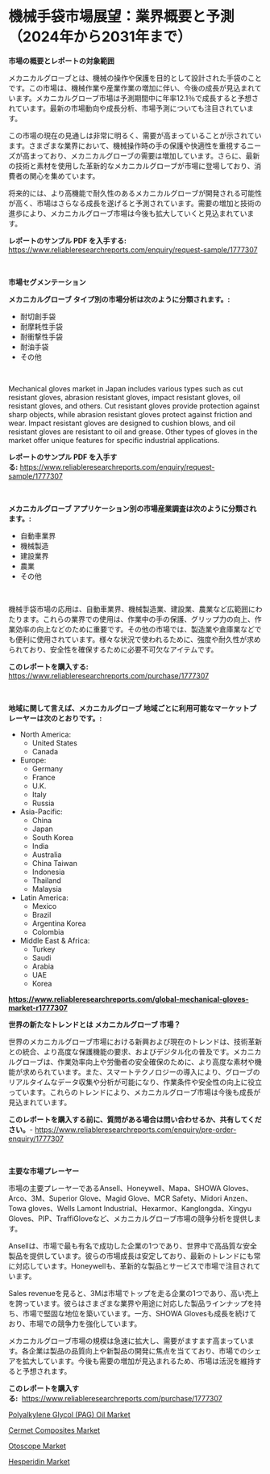 <p><h1>機械手袋市場展望：業界概要と予測（2024年から2031年まで）</h1></p><p><strong>市場の概要とレポートの対象範囲</strong></p>
<p><p>メカニカルグローブとは、機械の操作や保護を目的として設計された手袋のことです。この市場は、機械作業や産業作業の増加に伴い、今後の成長が見込まれています。メカニカルグローブ市場は予測期間中に年率12.1％で成長すると予想されています。最新の市場動向や成長分析、市場予測についても注目されています。</p><p>この市場の現在の見通しは非常に明るく、需要が高まっていることが示されています。さまざまな業界において、機械操作時の手の保護や快適性を重視するニーズが高まっており、メカニカルグローブの需要は増加しています。さらに、最新の技術と素材を使用した革新的なメカニカルグローブが市場に登場しており、消費者の関心を集めています。</p><p>将来的には、より高機能で耐久性のあるメカニカルグローブが開発される可能性が高く、市場はさらなる成長を遂げると予測されています。需要の増加と技術の進歩により、メカニカルグローブ市場は今後も拡大していくと見込まれています。</p></p>
<p><strong>レポートのサンプル PDF を入手する:</strong> <a href="https://www.reliableresearchreports.com/enquiry/request-sample/1777307">https://www.reliableresearchreports.com/enquiry/request-sample/1777307</a></p>
<p>&nbsp;</p>
<p><strong>市場セグメンテーション</strong></p>
<p><strong>メカニカルグローブ タイプ別の市場分析は次のように分類されます。:</strong></p>
<p><ul><li>耐切創手袋</li><li>耐摩耗性手袋</li><li>耐衝撃性手袋</li><li>耐油手袋</li><li>その他</li></ul></p>
<p>&nbsp;</p>
<p><p>Mechanical gloves market in Japan includes various types such as cut resistant gloves, abrasion resistant gloves, impact resistant gloves, oil resistant gloves, and others. Cut resistant gloves provide protection against sharp objects, while abrasion resistant gloves protect against friction and wear. Impact resistant gloves are designed to cushion blows, and oil resistant gloves are resistant to oil and grease. Other types of gloves in the market offer unique features for specific industrial applications.</p></p>
<p><strong>レポートのサンプル PDF を入手する:</strong>&nbsp;<a href="https://www.reliableresearchreports.com/enquiry/request-sample/1777307">https://www.reliableresearchreports.com/enquiry/request-sample/1777307</a></p>
<p>&nbsp;</p>
<p><strong> メカニカルグローブ アプリケーション別の市場産業調査は次のように分類されます。:</strong></p>
<p><ul><li>自動車業界</li><li>機械製造</li><li>建設業界</li><li>農業</li><li>その他</li></ul></p>
<p>&nbsp;</p>
<p><p>機械手袋市場の応用は、自動車業界、機械製造業、建設業、農業など広範囲にわたります。これらの業界での使用は、作業中の手の保護、グリップ力の向上、作業効率の向上などのために重要です。その他の市場では、製造業や倉庫業などでも便利に使用されています。様々な状況で使われるために、強度や耐久性が求められており、安全性を確保するために必要不可欠なアイテムです。</p></p>
<p><strong>このレポートを購入する:</strong>&nbsp; <a href="https://www.reliableresearchreports.com/purchase/1777307">https://www.reliableresearchreports.com/purchase/1777307</a></p>
<p>&nbsp;</p>
<p><strong>地域に関して言えば、メカニカルグローブ 地域ごとに利用可能なマーケットプレーヤーは次のとおりです。:</strong></p>
<p><ul>
    <li>
        North America:
        <ul>
            <li>United States</li>
            <li>Canada</li>
        </ul>
    </li>
    <li>
        Europe:
        <ul>
            <li>Germany</li>
            <li>France</li>
            <li>U.K.</li>
            <li>Italy</li>
            <li>Russia</li>
        </ul>
    </li>
    <li>
        Asia-Pacific:
        <ul>
            <li>China</li>
            <li>Japan</li>
            <li>South Korea</li>
            <li>India</li>
            <li>Australia</li>
            <li>China Taiwan</li>
            <li>Indonesia</li>
            <li>Thailand</li>
            <li>Malaysia</li>
        </ul>
    </li>
    <li>
        Latin America:
        <ul>
            <li>Mexico</li>
            <li>Brazil</li>
            <li>Argentina Korea</li>
            <li>Colombia</li>
        </ul>
    </li>
    <li>
        Middle East & Africa:
        <ul>
            <li>Turkey</li>
            <li>Saudi</li>
            <li>Arabia</li>
            <li>UAE</li>
            <li>Korea</li>
        </ul>
    </li>
    </ul></p>
<p><strong><a href="https://www.reliableresearchreports.com/global-mechanical-gloves-market-r1777307">https://www.reliableresearchreports.com/global-mechanical-gloves-market-r1777307</a></strong>&nbsp;</p>
<p><strong>世界の新たなトレンドとは メカニカルグローブ 市場？</strong></p>
<p><p>世界のメカニカルグローブ市場における新興および現在のトレンドは、技術革新との統合、より高度な保護機能の要求、およびデジタル化の普及です。メカニカルグローブは、作業効率向上や労働者の安全確保のために、より高度な素材や機能が求められています。また、スマートテクノロジーの導入により、グローブのリアルタイムなデータ収集や分析が可能になり、作業条件や安全性の向上に役立っています。これらのトレンドにより、メカニカルグローブ市場は今後も成長が見込まれています。</p></p>
<p><strong>このレポートを購入する前に、質問がある場合は問い合わせるか、共有してください。</strong>- <a href="https://www.reliableresearchreports.com/enquiry/pre-order-enquiry/1777307">https://www.reliableresearchreports.com/enquiry/pre-order-enquiry/1777307</a></p>
<p>&nbsp;</p>
<p><strong>主要な市場プレーヤー</strong></p>
<p><p>市場の主要プレーヤーであるAnsell、Honeywell、Mapa、SHOWA Gloves、Arco、3M、Superior Glove、Magid Glove、MCR Safety、Midori Anzen、Towa gloves、Wells Lamont Industrial、Hexarmor、Kanglongda、Xingyu Gloves、PIP、TraffiGloveなど、メカニカルグローブ市場の競争分析を提供します。</p><p>Ansellは、市場で最も有名で成功した企業の1つであり、世界中で高品質な安全製品を提供しています。彼らの市場成長は安定しており、最新のトレンドにも常に対応しています。Honeywellも、革新的な製品とサービスで市場で注目されています。</p><p>Sales revenueを見ると、3Mは市場でトップを走る企業の1つであり、高い売上を誇っています。彼らはさまざまな業界や用途に対応した製品ラインナップを持ち、市場で堅固な地位を築いています。一方、SHOWA Glovesも成長を続けており、市場での競争力を強化しています。</p><p>メカニカルグローブ市場の規模は急速に拡大し、需要がますます高まっています。各企業は製品の品質向上や新製品の開発に焦点を当てており、市場でのシェアを拡大しています。今後も需要の増加が見込まれるため、市場は活況を維持すると予想されます。</p></p>
<p><strong>このレポートを購入する:</strong>&nbsp;&nbsp;<a href="https://www.reliableresearchreports.com/purchase/1777307">https://www.reliableresearchreports.com/purchase/1777307</a></p>
<p><p><a href="https://www.linkedin.com/pulse/polyalkylene-glycol-pag-oil-market-comprehensive-report-qsuxe?trackingId=R4bAUg7VMyEc9hdTHHT7OQ%3D%3D">Polyalkylene Glycol (PAG) Oil Market</a></p><p><a href="https://www.linkedin.com/pulse/insights-cermet-composites-market-size-analysing-share-n7dte?trackingId=p1eBj2tI41q0qACHfF7C%2FA%3D%3D">Cermet Composites Market</a></p><p><a href="https://github.com/singletonthaxterkelliehr2df/Market-Research-Report-List-2/blob/main/otoscope-market.md">Otoscope Market</a></p><p><a href="https://github.com/kufem1/Market-Research-Report-List-2/blob/main/hesperidin-market.md">Hesperidin Market</a></p></p>